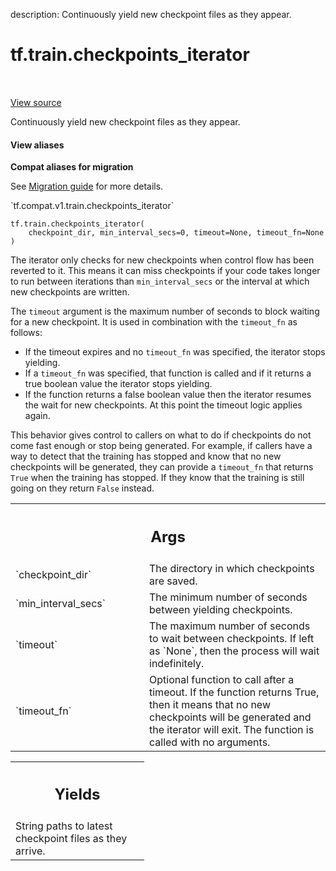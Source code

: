 description: Continuously yield new checkpoint files as they appear.

<div itemscope itemtype="http://developers.google.com/ReferenceObject">
<meta itemprop="name" content="tf.train.checkpoints_iterator" />
<meta itemprop="path" content="Stable" />
</div>

# tf.train.checkpoints_iterator

<!-- Insert buttons and diff -->

<table class="tfo-notebook-buttons tfo-api nocontent" align="left">

</table>

<a target="_blank" href="/code/stable/tensorflow/python/training/checkpoint_utils.py">View source</a>



Continuously yield new checkpoint files as they appear.

<section class="expandable">
  <h4 class="showalways">View aliases</h4>
  <p>
<b>Compat aliases for migration</b>
<p>See
<a href="https://www.tensorflow.org/guide/migrate">Migration guide</a> for
more details.</p>
<p>`tf.compat.v1.train.checkpoints_iterator`</p>
</p>
</section>

<pre class="devsite-click-to-copy prettyprint lang-py tfo-signature-link">
<code>tf.train.checkpoints_iterator(
    checkpoint_dir, min_interval_secs=0, timeout=None, timeout_fn=None
)
</code></pre>



<!-- Placeholder for "Used in" -->

The iterator only checks for new checkpoints when control flow has been
reverted to it. This means it can miss checkpoints if your code takes longer
to run between iterations than `min_interval_secs` or the interval at which
new checkpoints are written.

The `timeout` argument is the maximum number of seconds to block waiting for
a new checkpoint.  It is used in combination with the `timeout_fn` as
follows:

* If the timeout expires and no `timeout_fn` was specified, the iterator
  stops yielding.
* If a `timeout_fn` was specified, that function is called and if it returns
  a true boolean value the iterator stops yielding.
* If the function returns a false boolean value then the iterator resumes the
  wait for new checkpoints.  At this point the timeout logic applies again.

This behavior gives control to callers on what to do if checkpoints do not
come fast enough or stop being generated.  For example, if callers have a way
to detect that the training has stopped and know that no new checkpoints
will be generated, they can provide a `timeout_fn` that returns `True` when
the training has stopped.  If they know that the training is still going on
they return `False` instead.

<!-- Tabular view -->
 <table class="responsive fixed orange">
<colgroup><col width="214px"><col></colgroup>
<tr><th colspan="2"><h2 class="add-link">Args</h2></th></tr>

<tr>
<td>
`checkpoint_dir`
</td>
<td>
The directory in which checkpoints are saved.
</td>
</tr><tr>
<td>
`min_interval_secs`
</td>
<td>
The minimum number of seconds between yielding
checkpoints.
</td>
</tr><tr>
<td>
`timeout`
</td>
<td>
The maximum number of seconds to wait between checkpoints. If left
as `None`, then the process will wait indefinitely.
</td>
</tr><tr>
<td>
`timeout_fn`
</td>
<td>
Optional function to call after a timeout.  If the function
returns True, then it means that no new checkpoints will be generated and
the iterator will exit.  The function is called with no arguments.
</td>
</tr>
</table>



<!-- Tabular view -->
 <table class="responsive fixed orange">
<colgroup><col width="214px"><col></colgroup>
<tr><th colspan="2"><h2 class="add-link">Yields</h2></th></tr>
<tr class="alt">
<td colspan="2">
String paths to latest checkpoint files as they arrive.
</td>
</tr>

</table>

